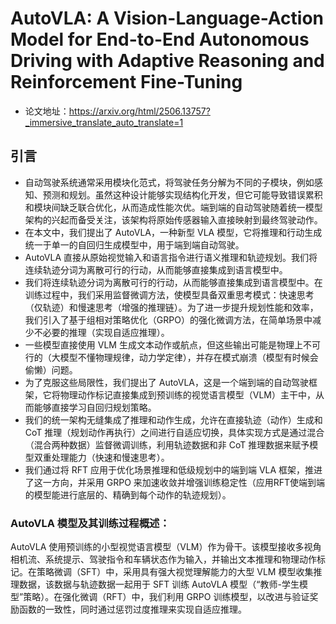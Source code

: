 # AutoVLA: A Vision-Language-Action Model for End-to-End Autonomous Driving with Adaptive Reasoning and Reinforcement Fine-Tuning
- 论文地址：https://arxiv.org/html/2506.13757?_immersive_translate_auto_translate=1

## 引言
- 自动驾驶系统通常采用模块化范式，将驾驶任务分解为不同的子模块，例如感知、预测和规划。虽然这种设计能够实现结构化开发，但它可能导致错误累积和模块间缺乏联合优化，从而造成性能次优。端到端的自动驾驶随着统一模型架构的兴起而备受关注，该架构将原始传感器输入直接映射到最终驾驶动作。
- 在本文中，我们提出了 AutoVLA，一种新型 VLA 模型，它将推理和行动生成统一于单一的自回归生成模型中，用于端到端自动驾驶。
- AutoVLA 直接从原始视觉输入和语言指令进行语义推理和轨迹规划。我们将连续轨迹分词为离散可行的行动，从而能够直接集成到语言模型中。
- 我们将连续轨迹分词为离散可行的行动，从而能够直接集成到语言模型中。在训练过程中，我们采用监督微调方法，使模型具备双重思考模式：快速思考（仅轨迹）和慢速思考（增强的推理链）。为了进一步提升规划性能和效率，我们引入了基于组相对策略优化（GRPO）的强化微调方法，在简单场景中减少不必要的推理（实现自适应推理）。
- 一些模型直接使用 VLM 生成文本动作或航点，但这些输出可能是物理上不可行的（大模型不懂物理规律，动力学定律），并存在模式崩溃（模型有时候会偷懒）问题。
- 为了克服这些局限性，我们提出了 AutoVLA，这是一个端到端的自动驾驶框架，它将物理动作标记直接集成到预训练的视觉语言模型（VLM）主干中，从而能够直接学习自回归规划策略。
- 我们的统一架构无缝集成了推理和动作生成，允许在直接轨迹（动作）生成和 CoT 推理（规划动作再执行）之间进行自适应切换，具体实现方式是通过混合（混合两种数据）监督微调训练，利用轨迹数据和非 CoT 推理数据来赋予模型双重处理能力（快速和慢速思考）。
- 我们通过将 RFT 应用于优化场景推理和低级规划中的端到端 VLA 框架，推进了这一方向，并采用 GRPO 来加速收敛并增强训练稳定性（应用RFT使端到端的模型能进行底层的、精确到每个动作的轨迹规划）。

### AutoVLA 模型及其训练过程概述：
AutoVLA 使用预训练的小型视觉语言模型（VLM）作为骨干。该模型接收多视角相机流、系统提示、驾驶指令和车辆状态作为输入，并输出文本推理和物理动作标记。在策略微调（SFT）中，采用具有强大视觉理解能力的大型 VLM 模型收集推理数据，该数据与轨迹数据一起用于 SFT 训练 AutoVLA 模型（“教师-学生模型”策略）。在强化微调（RFT）中，我们利用 GRPO 训练模型，以改进与验证奖励函数的一致性，同时通过惩罚过度推理来实现自适应推理。
